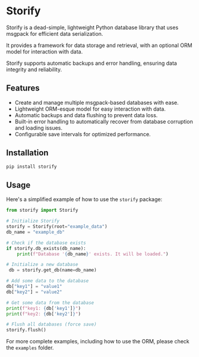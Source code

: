 # Storify

Storify is a dead-simple, lightweight Python database library that uses msgpack for efficient data serialization. 

It provides a framework for data storage and retrieval, with an optional ORM model for interaction with data. 

Storify supports automatic backups and error handling, ensuring data integrity and reliability. 

## Features

- Create and manage multiple msgpack-based databases with ease.
- Lightweight ORM-esque model for easy interaction with data.
- Automatic backups and data flushing to prevent data loss.
- Built-in error handling to automatically recover from database corruption and loading issues.
- Configurable save intervals for optimized performance.

## Installation

```bash
pip install storify
```

## Usage

Here's a simplified example of how to use the `storify` package:

```python
from storify import Storify

# Initialize Storify
storify = Storify(root="example_data")
db_name = "example_db"

# Check if the database exists
if storify.db_exists(db_name):
    print(f"Database '{db_name}' exists. It will be loaded.")

# Initialize a new database
 db = storify.get_db(name=db_name)

# Add some data to the database 
db["key1"] = "value1" 
db["key2"] = "value2"

# Get some data from the database
print(f"key1: {db['key1']}")
print(f"key2: {db['key2']}")

# Flush all databases (force save)
storify.flush()
```

For more complete examples, including how to use the ORM, please check the `examples` folder.
